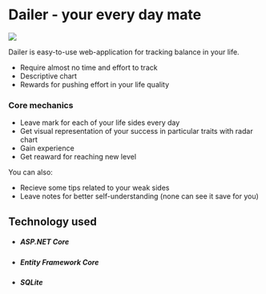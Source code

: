 # Dailer - your every day mate

![](https://www.pvsm.ru/images/2017/03/02/avtorizaciya-v-ASP-NET-Core-MVC.png)

Dailer is easy-to-use web-application for tracking balance in your life.

  - Require almost no time and effort to track
  - Descriptive chart 
  - Rewards for pushing effort in your life quality

### Core mechanics

  - Leave mark for each of your life sides every day
  - Get visual representation of your success in particular traits with radar chart
  - Gain experience  
  - Get reaward for reaching new level 
 
You can also:
  - Recieve some tips related to your weak sides
  - Leave notes for better self-understanding (none can see it save for you)

## Technology used
- ##### ASP.NET Core
- ##### Entity Framework Core
- ##### SQLite
